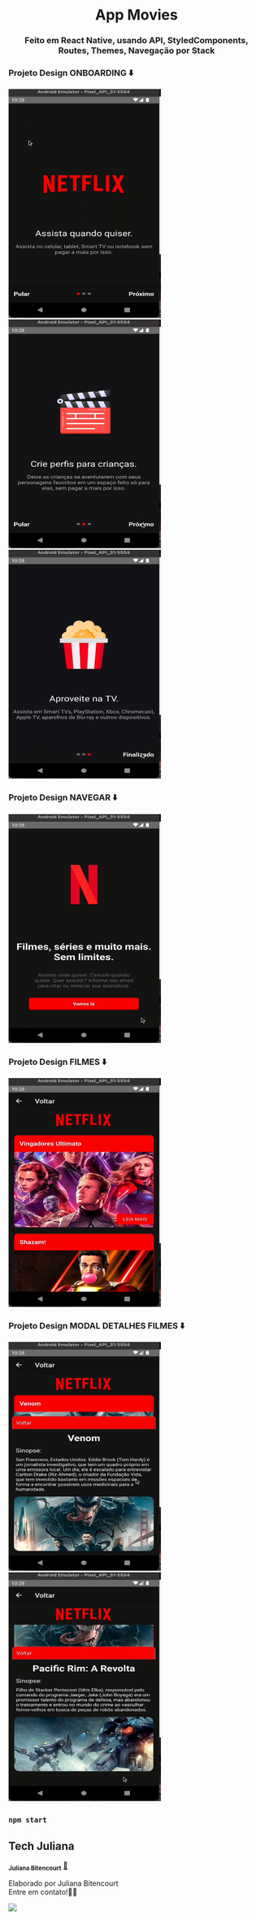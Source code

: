 

<h1 align="center">
App Movies

<h3 align="center">
Feito em React Native, usando API, StyledComponents, Routes, Themes, Navegação por Stack

### Projeto Design ONBOARDING ⬇️

<img src="http://raw.githubusercontent.com/techjuliana/app-movies/main/design/1.jpg" height="450" width="300">

<img src="http://raw.githubusercontent.com/techjuliana/app-movies/main/design/2.jpg" height="450" width="300">

<img src="http://raw.githubusercontent.com/techjuliana/app-movies/main/design/3.jpg" height="450" width="300">

### Projeto Design NAVEGAR ⬇️
<img src="http://raw.githubusercontent.com/techjuliana/app-movies/main/design/4.jpg" height="450" width="300">

### Projeto Design FILMES ⬇️
<img src="http://raw.githubusercontent.com/techjuliana/app-movies/main/design/5.jpg" height="450" width="300">

### Projeto Design MODAL DETALHES FILMES ⬇️
<img src="http://raw.githubusercontent.com/techjuliana/app-movies/main/design/6.jpg" height="450" width="300">
<img src="http://raw.githubusercontent.com/techjuliana/app-movies/main/design/7.jpg" height="450" width="300">

### `npm start`

## Tech Juliana

<a href="https://www.linkedin.com/in/techjuliana">
 <sub><b>Juliana Bitencourt</b></sub></a>  <a href="https://www.linkedin.com/in/techjuliana" title="LinkedIn">🚀</a>

Elaborado por Juliana Bitencourt
<br> Entre em contato!👋🏽 </br>

 <div> 
  <a href="https://www.linkedin.com/in/techjuliana" target="_blank"><img src="https://img.shields.io/badge/-LinkedIn-%230077B5?style=for-the-badge&logo=linkedin&logoColor=white" target="_blank"></a> 
</div>
